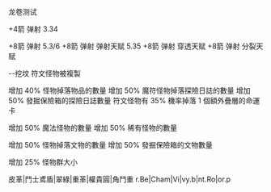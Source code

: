 龙卷测试


+4箭 弹射 3.34

+8箭 弹射 5.3/6
+8箭 弹射 弹射天赋 5.35
+8箭 弹射 穿透天赋 
+8箭 弹射 分裂天赋 


--挖坟
符文怪物被複製

增加 40% 怪物掉落物品的數量
增加 50% 魔符怪物掉落探險日誌的數量
增加 50% 發掘保險箱的探險日誌數量 
符文怪物有 35% 機率掉落 1 個額外疊層的命運卡

增加 50% 魔法怪物的數量
增加 50% 稀有怪物的數量

增加 50% 怪物掉落文物的數量
增加 50% 發掘保險箱的文物數量

增加 25% 怪物群大小

皮革|鬥士鳶盾|翠綠|重革|權貴圓|角鬥重
r.Be|Cham|Vi|vy.b|nt.Ro|or.p